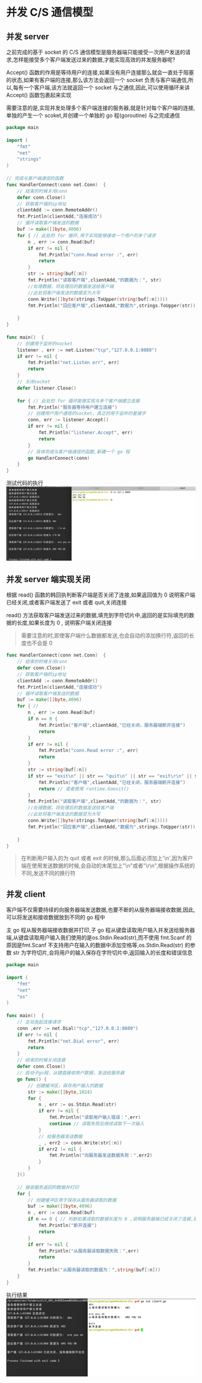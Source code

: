 # 并发 C/S 通信模型

## 并发 server
之前完成的基于 socket 的 C/S 通信模型是服务器端只能接受一次用户发送的请求,怎样能接受多个客户端发送过来的数据,才能实现高效的并发服务器呢?

Accept() 函数的作用是等待用户的连接,如果没有用户连接那么就会一直处于阻塞的状态,如果有客户端的连接,那么该方法会返回一个 socket 负责与客户端通信,所以,每有一个客户端,该方法就返回一个 socket 与之通信,因此,可以使用循环来讲 Accept() 函数包裹起来实现

需要注意的是,实现并发处理多个客户端连接的服务器,就是针对每个客户端的连接,单独的产生一个 scoket,并创建一个单独的 go 程(goroutine) 与之完成通信

```go
package main

import (
	"fmt"
	"net"
	"strings"
)

// 完成与客户端通信的函数
func HandlerConnect(conn net.Conn)  {
	// 结束的时候关闭conn
	defer conn.Close()
	// 获取客户端的ip地址
	clientAdd := conn.RemoteAddr()
	fmt.Println(clientAdd,"连接成功")
	// 循环读取客户端发送的数据
	buf := make([]byte,4096)
	for { // 此处的 for 循环,用于实现能够接收一个用户的多个请求
		n , err := conn.Read(buf)
		if err != nil {
			fmt.Println("conn.Read error :", err)
			return
		}
		str := string(buf[:n])
		fmt.Println("读取客户端",clientAdd,"的数据为：", str)
		//处理数据，将处理后的数据发送给客户端
		//此处将客户端发送的数据变为大写
		conn.Write([]byte(strings.ToUpper(string(buf[:n]))))
		fmt.Println("回应客户端",clientAdd,"数据为",strings.ToUpper(str))

	}
}

func main()  {
	// 创建用于监听的socket
	listener , err := net.Listen("tcp","127.0.0.1:8080")
	if err != nil {
		fmt.Println("net.Listen err", err)
		return
	}
	// 关闭socket
	defer listener.Close()

	for { // 此处的 for 循环能够实现与多个客户端建立连接
		fmt.Println("服务器等待用户建立连接")
		// 创建用户用户通信的socket，真正的用于监听的套接字
		conn, err := listener.Accept()
		if err != nil {
			fmt.Println("listener.Accept", err)
			return
		}
		// 具体完成与客户端通信的函数,新建一个 go 程
		go HandlerConnect(conn)
	}
}
```
测试代码的执行
![](images/c7a9590e3ee7b16a94824d7948679c1e.png)

## 并发 server 端实现关闭
根据 read() 函数的韩回执判断客户端是否关闭了连接,如果返回值为 0 说明客户端已经关闭,或者客户端发送了 exit 或者 quit,关闭连接

read() 方法获取客户端发送过来的数据,填充到字符切片中,返回的是实际填充的数据的长度,如果长度为 0 , 说明客户端关闭连接

> 需要注意的时,即使客户端什么数据都发送,也会自动的添加换行符,返回的长度也不会是 0
```go
func HandlerConnect(conn net.Conn)  {
	// 结束的时候关闭conn
	defer conn.Close()
	// 获取客户端的ip地址
	clientAdd := conn.RemoteAddr()
	fmt.Println(clientAdd,"连接成功")
	// 循环读取客户端发送的数据
	buf := make([]byte,4096)
	for { //
		n , err := conn.Read(buf)
		if n == 0 {
			fmt.Println("客户端",clientAdd,"已经关闭，服务器端断开连接")
			return
		}
		if err != nil {
			fmt.Println("conn.Read error :", err)
			return
		}
		str := string(buf[:n])
		if str == "exit\n" || str == "quit\n" || str == "exit\r\n" || str == "quit\r\n"{
			fmt.Println("客户端",clientAdd,"已经关闭，服务器端断开连接")
			return // 或者使用 runtime.Goexit()
		}
		fmt.Println("读取客户端",clientAdd,"的数据为：", str)
		//处理数据，将处理后的数据发送给客户端
		//此处将客户端发送的数据变为大写
		conn.Write([]byte(strings.ToUpper(string(buf[:n]))))
		fmt.Println("回应客户端",clientAdd,"数据为",strings.ToUpper(str))

	}
}
```
> 在判断用户输入的为 quit 或者 exit 的时候,那么后面必须加上'\n',因为客户端在使用发送数据的时候,会自动的末尾加上"\n"或者"\r\n",根据操作系统的不同,发送不同的换行符

## 并发 client
客户端不仅需要持续的向服务器端发送数据,也要不断的从服务器端接收数据,因此,可以将发送和接收数据放到不同的 go 程中

主 go 程从服务器端接收数据并打印,子 go 程从键盘读取用户输入并发送给服务器端,从键盘读取用户输入我们使用的是os.Stdin.Read(str),而不使用 fmt.Scanf 的原因是fmt.Scanf 不支持用户在输入的数据中添加空格等,os.Stdin.Read(str) 的参数 str 为字符切片,会将用户的输入保存在字符切片中,返回输入的长度和错误信息

```go
package main

import (
	"fmt"
	"net"
	"os"
)

func main()  {
	// 主动发起连接请求
	conn ,err := net.Dial("tcp","127.0.0.1:8080")
	if err != nil {
		fmt.Println("net.Dial error", err)
		return
	}
	// 结束的时候关闭连接
	defer conn.Close()
	// 启动子go程，从键盘接收用户数据，发送给服务器
	go func() {
		// 创建缓冲区，保存用户输入的数据
		str := make([]byte,1024)
		for {
			n , err := os.Stdin.Read(str)
			if err != nil {
				fmt.Println("读取用户输入错误：",err)
				continue // 读取失败后继续读取下一次输入
			}
			// 给服务器发送数据
			_ , err2 := conn.Write(str[:n])
			if err2 != nil {
				fmt.Println("向服务器发送数据失败：",err2)
			}
		}
	}()

	// 接收服务返回的数据并打印
	for {
		// 创建缓冲区用于保存从服务器读取的数据
		buf := make([]byte,4096)
		n , err := conn.Read(buf)
		if n == 0 { // 判断如果读取的数据长度为 0 ,说明服务器端已经关闭了连接,那么客户端也需要关闭连接
			fmt.Println("断开连接")
			return
		}
		if err != nil {
			fmt.Println("从服务器读取数据失败：",err)
			return
		}
		fmt.Println("从服务器读取的数据为：",string(buf[:n]))
	}
}

```
执行结果
![](images/9a7f50082b8bdbb52b6eb82da1fe9ffd.png)
